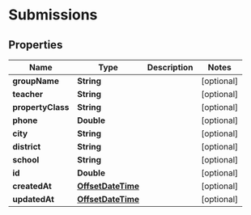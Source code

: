 
# Submissions

## Properties
Name | Type | Description | Notes
------------ | ------------- | ------------- | -------------
**groupName** | **String** |  |  [optional]
**teacher** | **String** |  |  [optional]
**propertyClass** | **String** |  |  [optional]
**phone** | **Double** |  |  [optional]
**city** | **String** |  |  [optional]
**district** | **String** |  |  [optional]
**school** | **String** |  |  [optional]
**id** | **Double** |  |  [optional]
**createdAt** | [**OffsetDateTime**](OffsetDateTime.md) |  |  [optional]
**updatedAt** | [**OffsetDateTime**](OffsetDateTime.md) |  |  [optional]



